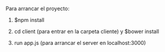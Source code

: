 Para arrancar el proyecto:

1) $npm install

2) cd client (para entrar en la carpeta cliente) y $bower install

3) run app.js (para arrancar el server en localhost:3000)
